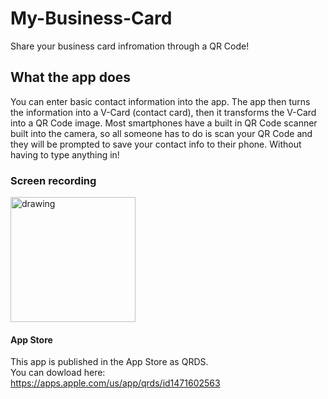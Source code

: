 # My-Business-Card
Share your business card infromation through a QR Code!

## What the app does
You can enter basic contact information into the app. 
The app then turns the information into a V-Card (contact card), then it transforms the V-Card into a QR Code image.
Most smartphones have a built in QR Code scanner built into the camera, so all someone has to do is scan your QR Code and they will be prompted to save your contact info to their phone.
Without having to type anything in!

### Screen recording
<img src="Demo/qrdsdemo.gif" alt="drawing" width="200"/>

#### App Store
This app is published in the App Store as QRDS. <br>
You can dowload here: <br>
https://apps.apple.com/us/app/qrds/id1471602563
